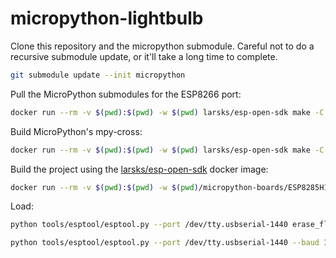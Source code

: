 # micropython-lightbulb

Clone this repository and the micropython submodule.
Careful not to do a recursive submodule update, or it'll take a long time to complete.

```bash
git submodule update --init micropython
```

Pull the MicroPython submodules for the ESP8266 port:
```bash
docker run --rm -v $(pwd):$(pwd) -w $(pwd) larsks/esp-open-sdk make -C micropython/ports/esp8266 submodules
```

Build MicroPython's mpy-cross:
```bash
docker run --rm -v $(pwd):$(pwd) -w $(pwd) larsks/esp-open-sdk make -C micropython/mpy-cross
```

Build the project using the [larsks/esp-open-sdk](https://hub.docker.com/r/larsks/esp-open-sdk)
docker image:
```bash
docker run --rm -v $(pwd):$(pwd) -w $(pwd)/micropython-boards/ESP8285H16 larsks/esp-open-sdk make
```

Load:
```bash
python tools/esptool/esptool.py --port /dev/tty.usbserial-1440 erase_flash
```
```bash
python tools/esptool/esptool.py --port /dev/tty.usbserial-1440 --baud 1000000 write_flash --verify --flash_size=4MB -fm dio 0 micropython-boards/ESP8285H16/build/firmware-combined.bin
```
